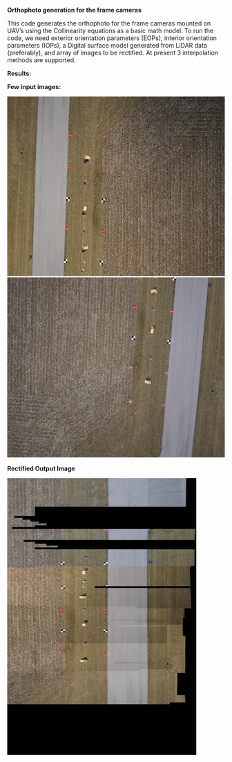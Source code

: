 **Orthophoto generation for the frame cameras**

This code generates the orthophoto for the frame cameras mounted on
UAV’s using the Collinearity equations as a basic math model. To run the
code, we need exterior orientation parameters (EOPs), interior
orientation parameters (IOPs), a Digital surface model generated from
LiDAR data (preferably), and array of images to be rectified. At present
3 interpolation methods are supported.

**Results:**

**Few input images:**

<img src="media\image1.jpeg" style="width:6.5in;height:4.33611in" />

<img src="media\image2.jpeg" style="width:6.5in;height:4.33611in" />

**Rectified Output Image**

<img src="media\image3.jpeg" style="width:4.56042in;height:6.68696in" alt="A picture containing text Description automatically generated" />
